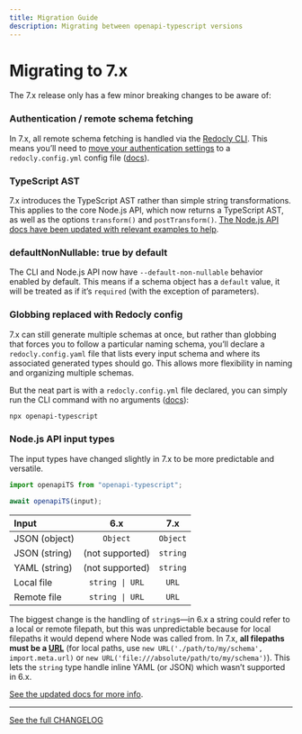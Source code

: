 ```yaml
---
title: Migration Guide
description: Migrating between openapi-typescript versions
---
```


# Migrating to 7.x

The 7.x release only has a few minor breaking changes to be aware of:

### Authentication / remote schema fetching

In 7.x, all remote schema fetching is handled via the [Redocly CLI](https://redocly.com/docs/developer-portal/guides/reference-docs-integration-advanced/#authentication). This means you’ll need to [move your authentication settings](https://redocly.com/docs/developer-portal/guides/reference-docs-integration-advanced/#authentication) to a `redocly.config.yml` config file ([docs](https://redocly.com/docs/developer-portal/guides/reference-docs-integration-advanced/#authentication)).

### TypeScript AST

7.x introduces the TypeScript AST rather than simple string transformations. This applies to the core Node.js API, which now returns a TypeScript AST, as well as the options `transform()` and `postTransform()`. [The Node.js API docs have been updated with relevant examples to help](./node).

### defaultNonNullable: true by default

The CLI and Node.js API now have `--default-non-nullable` behavior enabled by default. This means if a schema object has a `default` value, it will be treated as if it’s `required` (with the exception of parameters).

### Globbing replaced with Redocly config

7.x can still generate multiple schemas at once, but rather than globbing that forces you to follow a particular naming schema, you’ll declare a `redocly.config.yaml` file that lists every input schema and where its associated generated types should go. This allows more flexibility in naming and organizing multiple schemas.

But the neat part is with a `redocly.config.yml` file declared, you can simply run the CLI command with no arguments ([docs](./cli#redoc-config)):

```sh
npx openapi-typescript
```

### Node.js API input types

The input types have changed slightly in 7.x to be more predictable and versatile.

```ts
import openapiTS from "openapi-typescript";

await openapiTS(input);
```

| Input         |       6.x       |   7.x    |
| :------------ | :-------------: | :------: |
| JSON (object) |    `Object`     | `Object` |
| JSON (string) | (not supported) | `string` |
| YAML (string) | (not supported) | `string` |
| Local file    | `string \| URL` |  `URL`   |
| Remote file   | `string \| URL` |  `URL`   |

The biggest change is the handling of `string`s—in 6.x a string could refer to a local or remote filepath, but this was unpredictable because for local filepaths it would depend where Node was called from. In 7.x, **all filepaths must be a [URL](https://nodejs.org/api/url.html)** (for local paths, use `new URL('./path/to/my/schema', import.meta.url)` or `new URL('file:///absolute/path/to/my/schema')`). This lets the `string` type handle inline YAML (or JSON) which wasn’t supported in 6.x.

[See the updated docs for more info](./node#usage).

---

[See the full CHANGELOG](https://github.com/openapi-ts/openapi-typescript/blob/main/packages/openapi-typescript/CHANGELOG.md)
